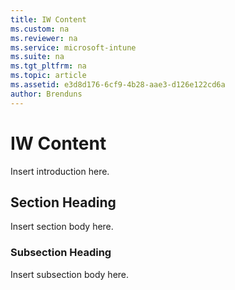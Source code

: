 ```yaml
---
title: IW Content
ms.custom: na
ms.reviewer: na
ms.service: microsoft-intune
ms.suite: na
ms.tgt_pltfrm: na
ms.topic: article
ms.assetid: e3d8d176-6cf9-4b28-aae3-d126e122cd6a
author: Brenduns
---
```

# IW Content
Insert introduction here.

## Section Heading
Insert section body here.

### Subsection Heading
Insert subsection body here.

